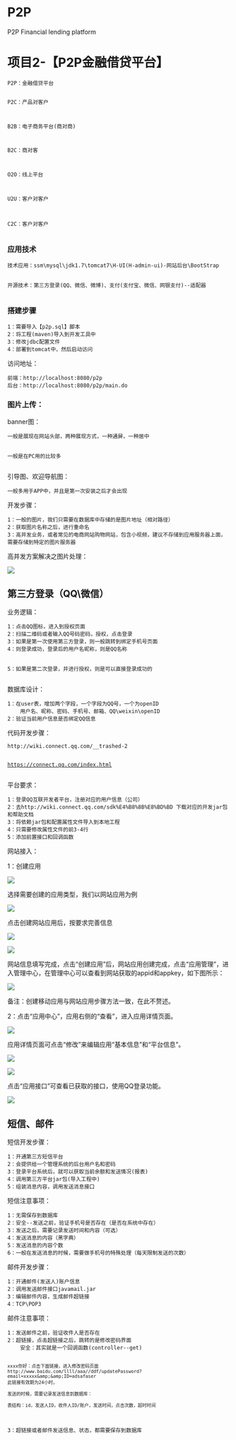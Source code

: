 # P2P
P2P Financial lending platform

<h1>项目2-【P2P金融借贷平台】</h1>
<pre><code>P2P：金融借贷平台

P2C：产品对客户

B2B：电子商务平台(商对商)

B2C：商对客

O2O：线上平台

U2U：客户对客户

C2C：客户对客户
</code></pre>

<h3>应用技术</h3>
<pre><code>技术应用：ssm\mysql\jdk1.7\tomcat7\H-UI(H-admin-ui)-网站后台\BootStrap

开源技术：第三方登录(QQ、微信、微博)、支付(支付宝、微信、网银支付)--适配器
</code></pre>

<h3>搭建步骤</h3>
<pre><code>1：需要导入【p2p.sql】脚本
2：将工程(maven)导入到开发工具中
3：修改jdbc配置文件
4：部署到tomcat中，然后启动访问
</code></pre>

<p>访问地址：</p>
<pre><code>前端：http://localhost:8080/p2p
后台：http://localhost:8080/p2p/main.do
</code></pre>

<h3>图片上传：</h3>
<p>banner图：</p>
<pre><code>一般是展现在网站头部，两种展现方式，一种通屏，一种居中

一般是在PC用的比较多
</code></pre>

<p>引导图、欢迎导航图：</p>
<pre><code>一般多用于APP中，并且是第一次安装之后才会出现
</code></pre>

<p>开发步骤：</p>
<pre><code>1：一般的图片，我们只需要在数据库中存储的是图片地址（相对路径）
2：获取图片名称之后，进行重命名
3：高并发业务，或者常见的电商网站购物网站，包含小视频，建议不存储到应用服务器上面，需要存储到特定的图片服务器
</code></pre>

<p>高并发方案解决之图片处理：</p>
<p><img src="https://i.imgur.com/akYmsFd.png" /></p>
<h2>第三方登录（QQ\微信）</h2>
<p>业务逻辑：</p>
<pre><code>1：点击QQ图标，进入到授权页面
2：扫描二维码或者输入QQ号码密码，授权，点击登录
3：如果是第一次使用第三方登录，则一般跳转到绑定手机号页面
4：则登录成功，登录后的用户名昵称，则是QQ名称

5：如果是第二次登录，并进行授权，则是可以直接登录成功的
</code></pre>

<p>数据库设计：</p>
<pre><code>1：在user表，增加两个字段，一个字段为QQ号，一个为openID
    用户名、昵称、密码、手机号、邮箱、QQ\weixin\openID
2：验证当前用户信息是否绑定QQ信息
</code></pre>

<p>代码开发步骤：</p>
<pre><code>http://wiki.connect.qq.com/__trashed-2

https://connect.qq.com/index.html
</code></pre>

<p>平台要求：</p>
<pre><code>1：登录QQ互联开发者平台，注册对应的用户信息（公司）
2：去http://wiki.connect.qq.com/sdk%E4%B8%8B%E8%BD%BD 下载对应的开发jar包和帮助文档
3：将依赖jar包和配置属性文件导入到本地工程
4：只需要修改属性文件的前3-4行
5：添加前置接口和回调函数
</code></pre>

<p>网站接入：</p>
<p>1：创建应用</p>
<p><img src="https://i.imgur.com/G3msUmT.png" /></p>
<p>选择需要创建的应用类型，我们以网站应用为例</p>
<p><img src="https://i.imgur.com/VRAd7DC.png" /></p>
<p>点击创建网站应用后，按要求完善信息</p>
<p><img src="https://i.imgur.com/OtcvnNi.png" /></p>
<p><img src="https://i.imgur.com/uvhOylz.png" /></p>
<p>网站信息填写完成，点击“创建应用”后，网站应用创建完成，点击“应用管理”，进入管理中心，在管理中心可以查看到网站获取的appid和appkey，如下图所示：</p>
<p><img src="https://i.imgur.com/Sz1FK4z.png" /></p>
<p>备注：创建移动应用与网站应用步骤方法一致，在此不赘述。</p>
<p>2：点击“应用中心”，应用右侧的“查看”，进入应用详情页面。</p>
<p><img src="https://i.imgur.com/vkTN5FF.png" /></p>
<p>应用详情页面可点击“修改”来编辑应用“基本信息”和“平台信息”。</p>
<p><img src="https://i.imgur.com/9XZcqRb.png" /></p>
<p><img src="https://i.imgur.com/d7MzscC.png" /></p>
<p>点击“应用接口”可查看已获取的接口，使用QQ登录功能。</p>
<p><img src="https://i.imgur.com/dZQj3DW.png" /></p>
<h2>短信、邮件</h2>
<p>短信开发步骤：</p>
<pre><code>1：开通第三方短信平台
2：会提供给一个管理系统的后台用户名和密码
3：登录平台系统后，就可以获取当前余额和发送情况(报表)
4：调用第三方平台jar包(导入工程中)
5：组装消息内容，调用发送消息接口
</code></pre>

<p>短信注意事项：</p>
<pre><code>1：无需保存到数据库
2：安全--发送之前，验证手机号是否存在（是否在系统中存在）
3：发送之后，需要记录发送时间和内容（可选）
4：发送消息的内容（黑字典）
5：发送消息的内容个数
6：一般在发送消息的时候，需要做手机号的特殊处理（每天限制发送的次数）
</code></pre>

<p>邮件开发步骤：</p>
<pre><code>1：开通邮件(发送人)账户信息
2：调用发送邮件接口javamail.jar
3：编辑邮件内容，生成邮件超链接
4：TCP\POP3
</code></pre>

<p>邮件注意事项：</p>
<pre><code>1：发送邮件之前，验证收件人是否存在
2：超链接，点击超链接之后，跳转的是修改密码界面
    安全：其实就是一个回调函数(controller--get)

    xxxx你好：点击下面链接，进入修改密码页面
    http://www.baidu.com/llll/aaa//ddf/updatePassword?email=xxxxx&amp;&amp;ID=adsafaser
    此链接有效期为24小时。

    发送的时候，需要记录发送信息到数据库：

    表结构：id，发送人ID，收件人ID/账户，发送时间，点击次数，超时时间

3：超链接或者邮件发送信息、状态，都需要保存到数据库
</code></pre>
